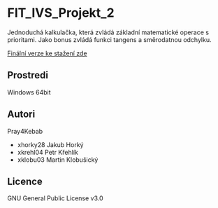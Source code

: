 # FIT_IVS_Projekt_2

Jednoduchá kalkulačka, která zvládá základní matematické operace s prioritami. Jako bonus zvládá funkci tangens a směrodatnou odchylku.

[Finální verze ke stažení zde](https://github.com/MasterPK/FIT_IVS_Projekt_2/releases/tag/v1)

Prostredi
---------

Windows 64bit

Autori
------

Pray4Kebab
- xhorky28 Jakub Horký
- xkrehl04 Petr Křehlík 
- xklobu03 Martin Klobušický 

Licence
-------

GNU General Public License v3.0
